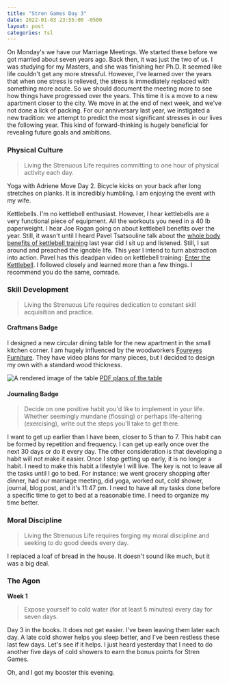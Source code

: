 ```yaml
---
title: "Stren Games Day 3"
date: 2022-01-03 23:55:00 -0500
layout: post
categories: tsl
---
```


On Monday's we have our Marriage Meetings. We started these before we got married about seven years ago. Back then, it was just the two of us. I was studying for my Masters, and she was finishing her Ph.D. It seemed like life couldn't get any more stressful. However, I've learned over the years that when one stress is relieved, the stress is immediately replaced with something more acute. So we should document the meeting more to see how things have progressed over the years. This time it is a move to a new apartment closer to the city. We move in at the end of next week, and we've not done a lick of packing. For our anniversary last year, we instigated a new tradition: we attempt to predict the most significant stresses in our lives the following year. This kind of forward-thinking is hugely beneficial for revealing future goals and ambitions. 

### Physical Culture
> Living the Strenuous Life requires committing to one hour of physical activity each day.

Yoga with Adriene Move Day 2. Bicycle kicks on your back after long stretches on planks. It is incredibly humbling. I am enjoying the event with my wife.

Kettlebells. I'm no kettlebell enthusiast. However, I hear kettlebells are a very functional piece of equipment. All the workouts you need in a 40 lb paperweight. I hear Joe Rogan going on about kettlebell benefits over the year. Still, it wasn't until I heard Pavel Tsatsouline talk about the [whole body benefits of kettlebell training](https://www.youtube.com/watch?v=PWESVqOwMHw) last year did I sit up and listened. Still, I sat around and preached the ignoble life. This year I intend to turn abstraction into action. Pavel has this deadpan video on kettlebell training: [Enter the Kettlebell](https://www.youtube.com/watch?v=cKx8xE8jJZs). I followed closely and learned more than a few things. I recommend you do the same, comrade.

### Skill Development
> Living the Strenuous Life requires dedication to constant skill acquisition and practice.

#### Craftmans Badge
I designed a new circular dining table for the new apartment in the small kitchen corner. I am hugely influenced by the woodworkers [Foureyes Furniture](https://www.foureyesfurniture.com/). They have video plans for many pieces, but I decided to design my own with a standard wood thickness. 

![A rendered image of the table](/assets/images/2022-01-03-kitchen-nook-table.png)
[PDF plans of the table](/assets/kitchen-nook-table-drawing.pdf)

#### Journaling Badge
> Decide on one positive habit you'd like to implement in your life. Whether seemingly mundane (flossing) or perhaps life-altering (exercising), write out the steps you'll take to get there.

I want to get up earlier than I have been, closer to 5 than to 7. This habit can be formed by repetition and frequency. I can get up early once over the next 30 days or do it every day. The other consideration is that developing a habit will not make it easier. Once I stop getting up early, it is no longer a habit. I need to make this habit a lifestyle I will live. The key is not to leave all the tasks until I go to bed. For instance: we went grocery shopping after dinner, had our marriage meeting, did yoga, worked out, cold shower, journal, blog post, and it's 11:47 pm. I need to have all my tasks done before a specific time to get to bed at a reasonable time. I need to organize my time better.

### Moral Discipline
> Living the Strenuous Life requires forging my moral discipline and seeking to do good deeds every day.

I replaced a loaf of bread in the house. It doesn't sound like much, but it was a big deal.

### The Agon
**Week 1**
> Expose yourself to cold water (for at least 5 minutes) every day for seven days.

Day 3 in the books. It does not get easier. I've been leaving them later each day. A late cold shower helps you sleep better, and I've been restless these last few days. Let's see if it helps.
I just heard yesterday that I need to do another five days of cold showers to earn the bonus points for Stren Games. 


Oh, and I got my booster this evening.